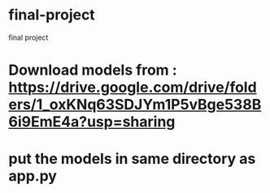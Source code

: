 # final-project
final project

# Download models from : https://drive.google.com/drive/folders/1_oxKNq63SDJYm1P5vBge538B6i9EmE4a?usp=sharing
# put the models in same directory as app.py
